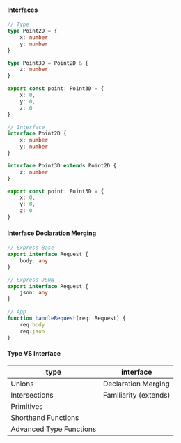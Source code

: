 #### Interfaces
```typescript
// Type
type Point2D = {
    x: number
    y: number
}

type Point3D = Point2D & {
    z: number
}

export const point: Point3D = {
    x: 0,
    y: 0,
    z: 0
}

// Interface
interface Point2D {
    x: number
    y: number
}

interface Point3D extends Point2D {
    z: number
}

export const point: Point3D = {
    x: 0,
    y: 0,
    z: 0
}
```

#### Interface Declaration Merging
```typescript
// Express Base
export interface Request {
    body: any
}

// Express JSON
export interface Request {
    json: any
}

// App
function handleRequest(req: Request) {
    req.body
    req.json
}
```
#### Type VS Interface
| type | interface |
| ----------- | ----------- |
| Unions | Declaration Merging |
| Intersections | Familiarity (extends) |
| Primitives | |
| Shorthand Functions | |
| Advanced Type Functions | |